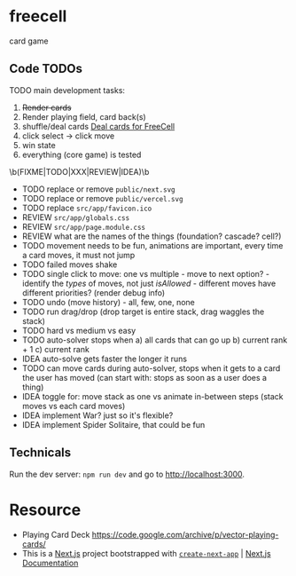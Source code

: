 # freecell

card game

## Code TODOs

TODO main development tasks:

1. ~~Render cards~~
1. Render playing field, card back(s)
1. shuffle/deal cards [Deal cards for FreeCell](https://rosettacode.org/wiki/Deal_cards_for_FreeCell)
1. click select -> click move
1. win state
1. everything (core game) is tested

\b(FIXME|TODO|XXX|REVIEW|IDEA)\b

- TODO replace or remove `public/next.svg`
- TODO replace or remove `public/vercel.svg`
- TODO replace `src/app/favicon.ico`
- REVIEW `src/app/globals.css`
- REVIEW `src/app/page.module.css`
- REVIEW what are the names of the things (foundation? cascade? cell?)
- TODO movement needs to be fun, animations are important, every time a card moves, it must not jump
- TODO failed moves shake
- TODO single click to move: one vs multiple - move to next option? - identify the _types_ of moves, not just _isAllowed_ - different moves have different priorities? (render debug info)
- TODO undo (move history) - all, few, one, none
- TODO run drag/drop (drop target is entire stack, drag waggles the stack)
- TODO hard vs medium vs easy
- TODO auto-solver stops when a) all cards that can go up b) current rank + 1 c) current rank
- IDEA auto-solve gets faster the longer it runs
- TODO can move cards during auto-solver, stops when it gets to a card the user has moved (can start with: stops as soon as a user does a thing)
- IDEA toggle for: move stack as one vs animate in-between steps (stack moves vs each card moves)
- IDEA implement War? just so it's flexible?
- IDEA implement Spider Solitaire, that could be fun

## Technicals

Run the dev server: `npm run dev` and go to [http://localhost:3000](http://localhost:3000).

# Resource

- Playing Card Deck https://code.google.com/archive/p/vector-playing-cards/
- This is a [Next.js](https://nextjs.org/) project bootstrapped with [`create-next-app`](https://github.com/vercel/next.js/tree/canary/packages/create-next-app) | [Next.js Documentation](https://nextjs.org/docs)
